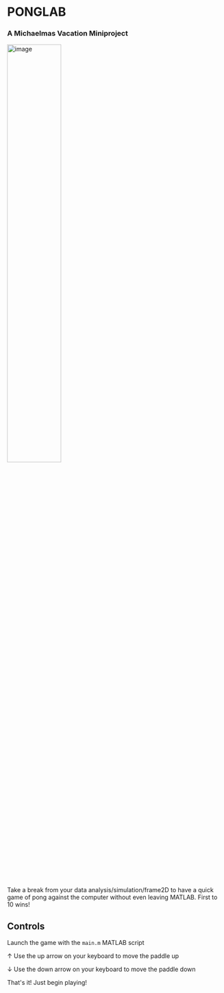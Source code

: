 # PONGLAB
### A Michaelmas Vacation Miniproject

<img src="https://github.com/16cra40/PONGLAB/assets/63052069/191de9de-9d59-46aa-8f23-094799208bb3" alt="image" width="50%" height="auto">

Take a break from your data analysis/simulation/frame2D to have a quick game of pong against the computer without even leaving MATLAB. First to 10 wins!

## Controls

Launch the game with the ```main.m``` MATLAB script

&uarr; Use the up arrow on your keyboard to move the paddle up

&darr; Use the down arrow on your keyboard to move the paddle down

That's it! Just begin playing!
